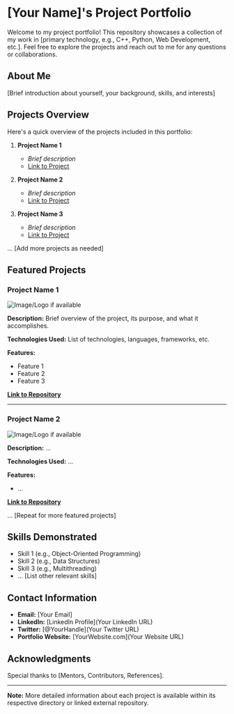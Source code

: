 # [Your Name]'s Project Portfolio

Welcome to my project portfolio! This repository showcases a collection of my work in [primary technology, e.g., C++, Python, Web Development, etc.]. Feel free to explore the projects and reach out to me for any questions or collaborations.

## About Me

[Brief introduction about yourself, your background, skills, and interests]

## Projects Overview

Here's a quick overview of the projects included in this portfolio:

1. **Project Name 1**
   - *Brief description*
   - [Link to Project](link-to-project-folder-or-external-repo)

2. **Project Name 2**
   - *Brief description*
   - [Link to Project](link-to-project-folder-or-external-repo)

3. **Project Name 3**
   - *Brief description*
   - [Link to Project](link-to-project-folder-or-external-repo)

... [Add more projects as needed]

## Featured Projects

### Project Name 1

![Image/Logo if available](link-to-image)

**Description:** Brief overview of the project, its purpose, and what it accomplishes.

**Technologies Used:** List of technologies, languages, frameworks, etc.

**Features:**
- Feature 1
- Feature 2
- Feature 3

**[Link to Repository](link-to-detailed-project-repo)**

---

### Project Name 2

![Image/Logo if available](link-to-image)

**Description:** ...

**Technologies Used:** ...

**Features:**
- ...

**[Link to Repository](link-to-detailed-project-repo)**

... [Repeat for more featured projects]

## Skills Demonstrated

- Skill 1 (e.g., Object-Oriented Programming)
- Skill 2 (e.g., Data Structures)
- Skill 3 (e.g., Multithreading)
- ... [List other relevant skills]

## Contact Information

- **Email:** [Your Email]
- **LinkedIn:** [LinkedIn Profile](Your LinkedIn URL)
- **Twitter:** [@YourHandle](Your Twitter URL)
- **Portfolio Website:** [YourWebsite.com](Your Website URL)

## Acknowledgments

Special thanks to [Mentors, Contributors, References].

---

**Note:** More detailed information about each project is available within its respective directory or linked external repository.

